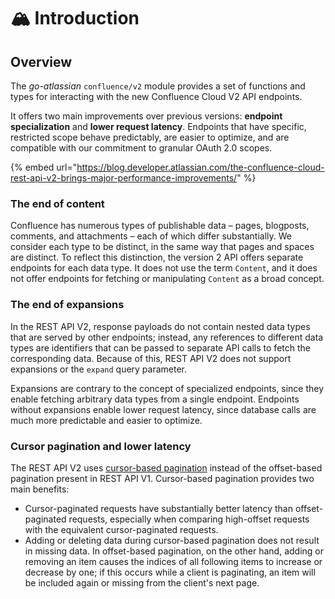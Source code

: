 # 🏔 Introduction

## Overview

The _go-atlassian_ `confluence/v2` module provides a set of functions and types for interacting with the new Confluence Cloud V2 API endpoints.

It offers two main improvements over previous versions: **endpoint specialization** and **lower request latency**. Endpoints that have specific, restricted scope behave predictably, are easier to optimize, and are compatible with our commitment to granular OAuth 2.0 scopes.

{% embed url="https://blog.developer.atlassian.com/the-confluence-cloud-rest-api-v2-brings-major-performance-improvements/" %}

### The end of content <a href="#the-end-of-content" id="the-end-of-content"></a>

Confluence has numerous types of publishable data – pages, blogposts, comments, and attachments – each of which differ substantially. We consider each type to be distinct, in the same way that pages and spaces are distinct. To reflect this distinction, the version 2 API offers separate endpoints for each data type. It does not use the term `Content`, and it does not offer endpoints for fetching or manipulating `Content` as a broad concept.

### The end of expansions <a href="#the-end-of-expansions" id="the-end-of-expansions"></a>

In the REST API V2, response payloads do not contain nested data types that are served by other endpoints; instead, any references to different data types are identifiers that can be passed to separate API calls to fetch the corresponding data. Because of this, REST API V2 does not support expansions or the `expand` query parameter.

Expansions are contrary to the concept of specialized endpoints, since they enable fetching arbitrary data types from a single endpoint. Endpoints without expansions enable lower request latency, since database calls are much more predictable and easier to optimize.

### Cursor pagination and lower latency <a href="#cursor-pagination-and-lower-latency" id="cursor-pagination-and-lower-latency"></a>

The REST API V2 uses [cursor-based pagination](https://jsonapi.org/profiles/ethanresnick/cursor-pagination/) instead of the offset-based pagination present in REST API V1. Cursor-based pagination provides two main benefits:

* Cursor-paginated requests have substantially better latency than offset-paginated requests, especially when comparing high-offset requests with the equivalent cursor-paginated requests.
* Adding or deleting data during cursor-based pagination does not result in missing data. In offset-based pagination, on the other hand, adding or removing an item causes the indices of all following items to increase or decrease by one; if this occurs while a client is paginating, an item will be included again or missing from the client's next page.
